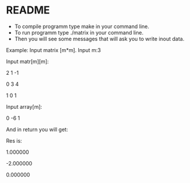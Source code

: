# README

- To compile programm type make in your command line.
- To run programm type ./matrix in your command line.
- Then you will see some messages that will ask you to write inout data.

Example:
Input matrix [m*m]. Input m:3

Input matr[m][m]:

2 1 -1

0 3 4

1 0 1

Input array[m]:

0 -6 1

And in return you will get:

Res is:

1.000000

-2.000000

0.000000
